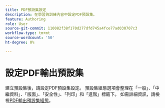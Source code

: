 ```yaml
---
title: PDF預設集設定
description: 在學習與訓練內容中設定PDF預設集。
feature: Authoring
role: User
source-git-commit: 110082f38f170d277dfd745a4fce77ad030707c3
workflow-type: tm+mt
source-wordcount: '50'
ht-degree: 0%

---
```


# 設定PDF輸出預設集

建立預設集後，請設定PDF預設集設定。 預設集組態選項會整理在「一般」、「中繼資料」、「版面」、「安全性」、「列印」和「進階」標籤下。 如需詳細資訊，請檢視[PDF輸出預設集組態](../web-editor/native-pdf-web-editor.md)。


